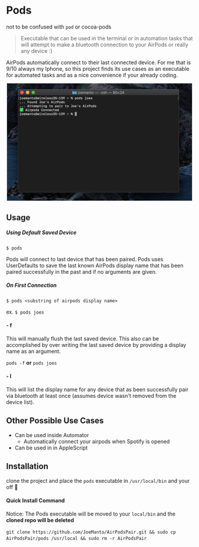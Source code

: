# Pods
not to be confused with `pod` or cocoa-pods
> Executable that can be used in the terminal or in automation tasks that will attempt to make a bluetooth connection to your AirPods or really any device :)

AirPods automatically connect to their last connected device. For me that is 9/10 always my Iphone, so this project finds its use cases as an executable for automated tasks and as a nice convenience if your already coding. 

<p align="center">
<img width = "500" src = "https://raw.githubusercontent.com/joemanto/AirPodsPair/master/res/screenshot.png"/>
</div>

## Usage
##### Using Default Saved Device
`$ pods`

Pods will connect to last device that has been paired. Pods uses UserDefaults to save the last known AirPods display name that has been paired successfully in the past and if no arguments are given.

##### On First Connection
`$ pods <substring of airpods display name>`

ex. `$ pods joes`

#### - f 
This will manually flush the last saved device.
This also can be accomplished by over writing the last saved device by providing a display name as an argument. 

`pods -f` **or** `pods joes`

#### - l
This will list the display name for any device that as been successfully pair via bluetooth at least once (assumes device wasn't removed from the device list).

## Other Possible Use Cases
* Can be used inside Automator
    * Automatically connect your airpods when Spotify is opened 
* Can be used in in AppleScript

## Installation 

clone the project and place the `pods` executable in `/usr/local/bin` and your off 🚀

#### Quick Install Command
Notice: The Pods executable will be moved to your `local/bin` and the **cloned repo will be deleted** 

`git clone https://github.com/JoeManto/AirPodsPair.git && sudo cp AirPodsPair/pods /usr/local && sudo rm -r AirPodsPair`

